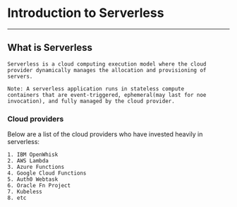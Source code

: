 # Introduction to Serverless
-- -

## What is Serverless

`Serverless is a cloud computing execution model where the cloud provider dynamically manages the allocation and provisioning of servers.`  

    Note: A serverless application runs in stateless compute  
    containers that are event-triggered, ephemeral(may last for noe invocation), and fully managed by the cloud provider. 


### Cloud providers

Below are a list of the cloud providers who have invested heavily in serverless:  

    1. IBM OpenWhisk
    2. AWS Lambda
    3. Azure Functions
    4. Google Cloud Functions
    5. Auth0 Webtask  
    6. Oracle Fn Project
    7. Kubeless
    8. etc



